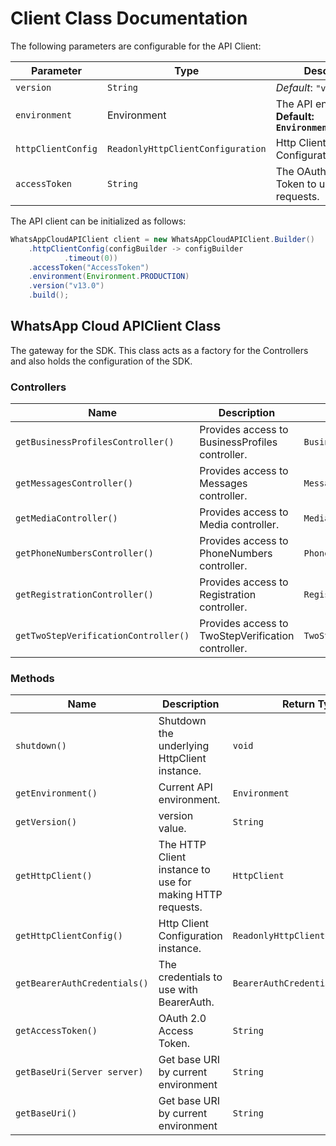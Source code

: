 
# Client Class Documentation

The following parameters are configurable for the API Client:

| Parameter | Type | Description |
|  --- | --- | --- |
| `version` | `String` | *Default*: `"v13.0"` |
| `environment` | Environment | The API environment. <br> **Default: `Environment.PRODUCTION`** |
| `httpClientConfig` | `ReadonlyHttpClientConfiguration` | Http Client Configuration instance. |
| `accessToken` | `String` | The OAuth 2.0 Access Token to use for API requests. |

The API client can be initialized as follows:

```java
WhatsAppCloudAPIClient client = new WhatsAppCloudAPIClient.Builder()
    .httpClientConfig(configBuilder -> configBuilder
            .timeout(0))
    .accessToken("AccessToken")
    .environment(Environment.PRODUCTION)
    .version("v13.0")
    .build();
```

## WhatsApp Cloud APIClient Class

The gateway for the SDK. This class acts as a factory for the Controllers and also holds the configuration of the SDK.

### Controllers

| Name | Description | Return Type |
|  --- | --- | --- |
| `getBusinessProfilesController()` | Provides access to BusinessProfiles controller. | `BusinessProfilesController` |
| `getMessagesController()` | Provides access to Messages controller. | `MessagesController` |
| `getMediaController()` | Provides access to Media controller. | `MediaController` |
| `getPhoneNumbersController()` | Provides access to PhoneNumbers controller. | `PhoneNumbersController` |
| `getRegistrationController()` | Provides access to Registration controller. | `RegistrationController` |
| `getTwoStepVerificationController()` | Provides access to TwoStepVerification controller. | `TwoStepVerificationController` |

### Methods

| Name | Description | Return Type |
|  --- | --- | --- |
| `shutdown()` | Shutdown the underlying HttpClient instance. | `void` |
| `getEnvironment()` | Current API environment. | `Environment` |
| `getVersion()` | version value. | `String` |
| `getHttpClient()` | The HTTP Client instance to use for making HTTP requests. | `HttpClient` |
| `getHttpClientConfig()` | Http Client Configuration instance. | `ReadonlyHttpClientConfiguration` |
| `getBearerAuthCredentials()` | The credentials to use with BearerAuth. | `BearerAuthCredentials` |
| `getAccessToken()` | OAuth 2.0 Access Token. | `String` |
| `getBaseUri(Server server)` | Get base URI by current environment | `String` |
| `getBaseUri()` | Get base URI by current environment | `String` |


